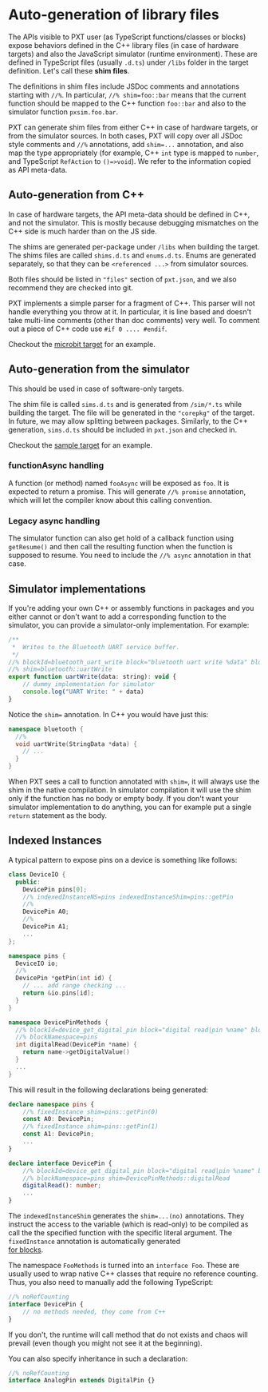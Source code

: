 # Auto-generation of library files

The APIs visible to PXT user (as TypeScript functions/classes or blocks) expose behaviors defined in the C++ library files (in case of hardware targets) and also the JavaScript simulator (runtime environment). These are defined in TypeScript files (usually `.d.ts`) under `/libs` folder in the target definition. Let's call these **shim files**.

The definitions in shim files include JSDoc comments and annotations starting with `//%`. In particular, `//% shim=foo::bar` means that the current function should be mapped to the C++ function `foo::bar` and also to the simulator function `pxsim.foo.bar`.

PXT can generate shim files from either C++ in case of hardware targets, or from the simulator sources. In both cases, PXT will copy over all JSDoc style comments and `//%` annotations, add `shim=...` annotation, and also map the type appropriately (for example, C++ `int` type is mapped to `number`, and TypeScript `RefAction` to `()=>void`). We refer to the information copied as API meta-data.

## Auto-generation from C++

In case of hardware targets, the API meta-data should be defined in C++, and not the simulator. This is mostly because debugging mismatches on the C++ side is much harder than on the JS side.

The shims are generated per-package under `/libs` when building the target. The shims files are called `shims.d.ts` and `enums.d.ts`. Enums are generated separately, so that they can be `<referenced ...>` from simulator sources.

Both files should be listed in `"files"` section of `pxt.json`, and we also recommend they are checked into git.

PXT implements a simple parser for a fragment of C++. This parser will not handle everything you throw at it. In particular, it is line based and doesn't take multi-line comments (other than doc comments) very well. To comment out a piece of C++ code use `#if 0 .... #endif`.

Checkout the [microbit target](https://github.com/Microsoft/pxt-microbit) for an example.

## Auto-generation from the simulator

This should be used in case of software-only targets.

The shim file is called `sims.d.ts` and is generated from `/sim/*.ts` while building the target. The file will be generated in the `"corepkg"` of the target. In future, we may allow splitting between packages. Similarly, to the C++ generation, `sims.d.ts` should be included in `pxt.json` and checked in.

Checkout the [sample target](https://github.com/Microsoft/pxt-sample) for an example.

### functionAsync handling

A function (or method) named `fooAsync` will be exposed as `foo`. It is expected to return a promise. This will generate `//% promise` annotation, which will let the compiler know about this calling convention.

### Legacy async handling

The simulator function can also get hold of a callback function using `getResume()` and then call the resulting function when the function is supposed to resume. You need to include the `//% async` annotation in that case.

## Simulator implementations

If you're adding your own C++ or assembly functions in packages and you either cannot or don't want to add a corresponding function to the simulator, you can provide a simulator-only implementation. For example:

```js
/**
 *  Writes to the Bluetooth UART service buffer.
 */
//% blockId=bluetooth_uart_write block="bluetooth uart write %data" blockGap=8
//% shim=bluetooth::uartWrite
export function uartWrite(data: string): void {
    // dummy implementation for simulator
    console.log("UART Write: " + data)
}
```

Notice the `shim=` annotation. In C++ you would have just this:

```cpp
namespace bluetooth {
  //%
  void uartWrite(StringData *data) {
    // ...
  }
}   
```

When PXT sees a call to function annotated with `shim=`, it will always use the shim in the native compilation. In simulator compilation it will use the shim only if the function has no body or empty body. If you don't want your simulator implementation to do anything, you can for example put a single `return` statement as the body.

## Indexed Instances

A typical pattern to expose pins on a device is something like follows:

```cpp
class DeviceIO {
  public:
    DevicePin pins[0];
    //% indexedInstanceNS=pins indexedInstanceShim=pins::getPin
    //%
    DevicePin A0;
    //%
    DevicePin A1;
    ...
};

namespace pins {
  DeviceIO io;
  //%
  DevicePin *getPin(int id) {
    // ... add range checking ...
    return &io.pins[id];
  }
}

namespace DevicePinMethods {
  //% blockId=device_get_digital_pin block="digital read|pin %name" blockGap=8
  //% blockNamespace=pins
  int digitalRead(DevicePin *name) {
    return name->getDigitalValue()
  }
  ...
}
```

This will result in the following declarations being generated:

```typescript
declare namespace pins {
    //% fixedInstance shim=pins::getPin(0)
    const A0: DevicePin;
    //% fixedInstance shim=pins::getPin(1)
    const A1: DevicePin;
    ...
}

declare interface DevicePin {
    //% blockId=device_get_digital_pin block="digital read|pin %name" blockGap=8
    //% blockNamespace=pins shim=DevicePinMethods::digitalRead
    digitalRead(): number;
    ...
}
```

The `indexedInstanceShim` generates the `shim=...(no)` annotations. They instruct the access to the variable (which is read-only) to be compiled as call the the specified function with the specific literal argument. The `fixedInstance` annotation is automatically generated  
[for blocks](/defining-blocks#Fixed-Instance-Set).

The namespace `FooMethods` is turned into an `interface Foo`. These are usually used to wrap native C++ classes that require no reference counting. Thus, you also need to manually add the following TypeScript:

```typescript
//% noRefCounting
interface DevicePin {
    // no methods needed, they come from C++
}
```

If you don't, the runtime will call method that do not exists and chaos will prevail (even though you might not see it at the beginning).

You can also specify inheritance in such a declaration:

```typescript
//% noRefCounting
interface AnalogPin extends DigitalPin {}
```